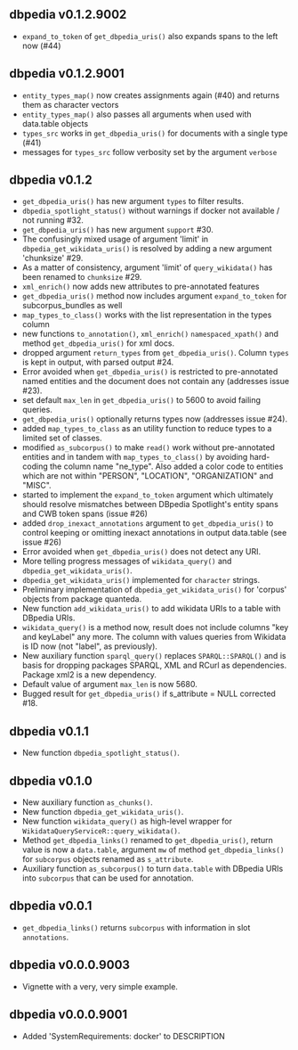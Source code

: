 ## dbpedia v0.1.2.9002
* `expand_to_token` of `get_dbpedia_uris()` also expands spans to the left now (#44)

## dbpedia v0.1.2.9001
* `entity_types_map()` now creates assignments again (#40) and returns them as character vectors
* `entity_types_map()` also passes all arguments when used with data.table objects
* `types_src` works in `get_dbpedia_uris()` for documents with a single type (#41)
* messages for `types_src` follow verbosity set by the argument `verbose`

## dbpedia v0.1.2
* `get_dbpedia_uris()` has new argument `types` to filter results.
* `dbpedia_spotlight_status()` without warnings if docker not available / not running #32.
* `get_dbpedia_uris()` has new argument `support` #30.
* The confusingly mixed usage of argument 'limit' in `dbpedia_get_wikidata_uris()` is resolved by adding a new argument 'chunksize' #29.
* As a matter of consistency, argument 'limit' of `query_wikidata()` has been renamed to `chunksize` #29.
* `xml_enrich()` now adds new attributes to pre-annotated features
* `get_dbpedia_uris()` method now includes argument `expand_to_token` for subcorpus_bundles as well
* `map_types_to_class()` works with the list representation in the types column
* new functions `to_annotation()`, `xml_enrich()` `namespaced_xpath()` and method `get_dbpedia_uris()` for xml docs.
* dropped argument `return_types` from `get_dbpedia_uris()`. Column `types` is 
kept in output, with parsed output #24.
* Error avoided when `get_dbpedia_uris()` is restricted to pre-annotated
named entities and the document does not contain any (addresses issue #23).
* set default `max_len` in `get_dbpedia_uris()` to 5600 to avoid failing queries.
* `get_dbpedia_uris()` optionally returns types now (addresses issue #24).
* added `map_types_to_class` as an utility function to reduce types to a
limited set of classes.
* modified `as_subcorpus()` to make `read()` work without pre-annotated entities
and in tandem with `map_types_to_class()` by avoiding hard-coding the column name
"ne_type". Also added a color code to entities which are not within "PERSON",
"LOCATION", "ORGANIZATION" and "MISC".
* started to implement the `expand_to_token` argument which ultimately should
resolve mismatches between DBpedia Spotlight's entity spans and CWB token spans
(issue #26)
* added `drop_inexact_annotations` argument to `get_dbpedia_uris()` to control
keeping or omitting inexact annotations in output data.table (see issue #26)
* Error avoided when `get_dbpedia_uris()` does not detect any URI.
* More telling progress messages of `wikidata_query()` and
`dbpedia_get_wikidata_uris()`.
* `dbpedia_get_wikidata_uris()` implemented for `character` strings.
* Preliminary implementation of `dbpedia_get_wikidata_uris()` for 'corpus' objects
from package quanteda.
* New function `add_wikidata_uris()` to add wikidata URIs to a table with
DBpedia URIs.
* `wikidata_query()` is a method now, result does not include columns
"key and keyLabel" any more. The column with values queries from Wikidata is 
ID now (not "label", as previously).
* New auxiliary function `sparql_query()` replaces `SPARQL::SPARQL()` and is 
basis for dropping packages SPARQL, XML and RCurl as dependencies. Package xml2
is a new dependency.
* Default value of argument `max_len` is now 5680.
* Bugged result for `get_dbpedia_uris()` if s_attribute = NULL corrected #18.


## dbpedia v0.1.1

* New function `dbpedia_spotlight_status()`.

## dbpedia v0.1.0

* New auxiliary function `as_chunks()`.
* New function `dbpedia_get_wikidata_uris()`.
* New function `wikidata_query()` as high-level wrapper for
`WikidataQueryServiceR::query_wikidata()`.
* Method `get_dbpedia_links()` renamed to `get_dbpedia_uris()`, return value is
now a `data.table`, argument `mw` of method `get_dbpedia_links()` for
`subcorpus` objects renamed as `s_attribute`.
* Auxiliary function `as_subcorpus()` to turn `data.table` with DBpedia URIs
into `subcorpus` that can be used for annotation.


## dbpedia v0.0.1

* `get_dbpedia_links()` returns `subcorpus` with information in slot `annotations`.

## dbpedia v0.0.0.9003

* Vignette with a very, very simple example.

## dbpedia v0.0.0.9001

* Added 'SystemRequirements: docker' to DESCRIPTION
